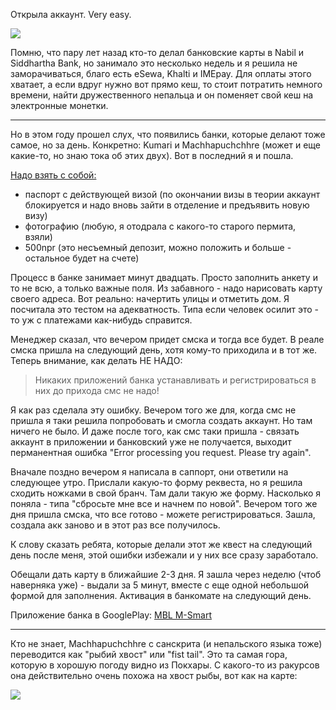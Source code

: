 [category]: <> (Travel, Nepal)
[date]: <> (2024/11/26)
[title]: <> (Machhapuchchhre Bank)

Открыла аккаунт. Very easy.

![](https://bafybeigittk6e7c3zc2ho2lekagn3xn6xyq3aexrk3bpvbffiyb2hqf3o4.ipfs.flk-ipfs.xyz/1.jpg)

Помню, что пару лет назад кто-то делал банковские карты в Nabil и Siddhartha Bank, но занимало это несколько недель и я решила не заморачиваться, благо есть eSewa, Khalti и IMEpay. Для оплаты этого хватает, а если вдруг нужно вот прямо кеш, то стоит потратить немного времени, найти дружественного непальца и он поменяет свой кеш на электронные монетки.

***

Но в этом году прошел слух, что появились банки, которые делают тоже самое, но за день. Конкретно: Kumari и Machhapuchchhre (может и еще какие-то, но знаю тока об этих двух). Вот в последний я и пошла. 

<u>Надо взять с собой:</u>

* паспорт с действующей визой (по окончании визы в теории аккаунт блокируется и надо вновь зайти в отделение и предъявить новую визу)
* фотографию (любую, я отодрала с какого-то старого пермита, взяли)
* 500npr (это несъемный депозит, можно положить и больше - остальное будет на счете)

Процесс в банке занимает минут двадцать. Просто заполнить анкету и то не всю, а только важные поля. Из забавного - надо нарисовать карту своего адреса. Вот реально: начертить улицы и отметить дом. Я посчитала это тестом на адекватность. Типа если человек осилит это - то уж с платежами как-нибудь справится.

Менеджер сказал, что вечером придет смска и тогда все будет. В реале смска пришла на следующий день, хотя кому-то приходила и в тот же. Теперь внимание, как делать НЕ НАДО:

> Никаких приложений банка устанавливать и регистрироваться в них до прихода смс не надо! 

Я как раз сделала эту ошибку. Вечером того же для, когда смс не пришла я таки решила попробовать и смогла создать аккаунт. Но там ничего не было. И даже после того, как смс таки пришла - связать аккаунт в приложении и банковский уже не получается, выходит перманентная ошибка "Error processing you request. Please try again". 

Вначале поздно вечером я написала в саппорт, они ответили на следующее утро. Прислали какую-то форму реквеста, но я решила сходить ножками в свой бранч. Там дали такую же форму. Насколько я поняла - типа "сбросьте мне все и начнем по новой". Вечером того же дня пришла смска, что все готово - можете регистрироваться. Зашла, создала акк заново и в этот раз все получилось.

К слову сказать ребята, которые делали этот же квест на следующий день после меня, этой ошибки избежали и у них все сразу заработало.

Обещали дать карту в ближайшие 2-3 дня. Я зашла через неделю (чтоб наверняка уже) - выдали за 5 минут, вместе с еще одной небольшой формой для заполнения. Активация в банкомате на следующий день.

Приложение банка в GooglePlay: [MBL M-Smart](https://play.google.com/store/apps/details?id=com.f1soft.machmobilebanking.activities.main)

***

Кто не знает, Machhapuchchhre с санскрита (и непальского языка тоже) переводится как "рыбий хвост" или "fist tail". Это та самая гора, которую в хорошую погоду видно из Покхары. С какого-то из ракурсов она действительно очень похожа на хвост рыбы, вот как на карте:

![](https://bafybeigittk6e7c3zc2ho2lekagn3xn6xyq3aexrk3bpvbffiyb2hqf3o4.ipfs.flk-ipfs.xyz/2.jpg)